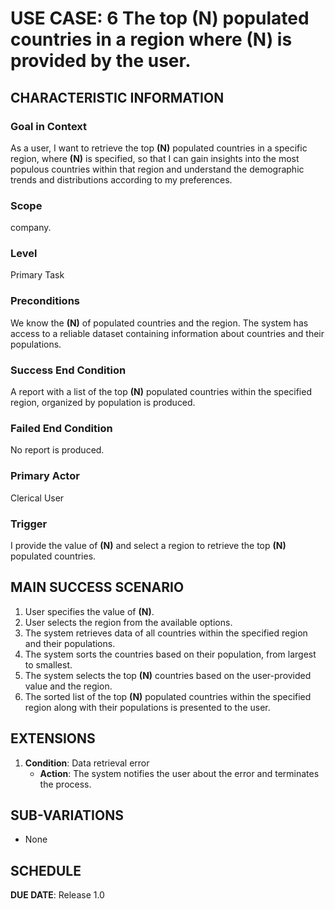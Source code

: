 # USE CASE: 6 The top **(N)**  populated countries in a region where **(N)**  is provided by the user.

## CHARACTERISTIC INFORMATION

### Goal in Context

As a user, I want to retrieve the top **(N)**  populated countries in a specific region, where **(N)**  is specified, so that I can gain insights into the most populous countries within that region and understand the demographic trends and distributions according to my preferences.

### Scope

company.

### Level

Primary Task

### Preconditions

We know the **(N)**  of populated countries and the region. The system has access to a reliable dataset containing information about countries and their populations.

### Success End Condition

A report with a list of the top **(N)**  populated countries within the specified region, organized by population is produced.

### Failed End Condition

No report is produced.

### Primary Actor

Clerical User

### Trigger

I provide the value of **(N)**  and select a region to retrieve the top **(N)**  populated countries.

## MAIN SUCCESS SCENARIO

1. User specifies the value of **(N)**.
2. User selects the region from the available options.
3. The system retrieves data of all countries within the specified region and their populations.
4. The system sorts the countries based on their population, from largest to smallest.
5. The system selects the top **(N)**  countries based on the user-provided value and the region.
6. The sorted list of the top **(N)**  populated countries within the specified region along with their populations is presented to the user.

## EXTENSIONS

1. **Condition**: Data retrieval error
   - **Action**: The system notifies the user about the error and terminates the process.

## SUB-VARIATIONS

- None

## SCHEDULE

**DUE DATE**: Release 1.0
